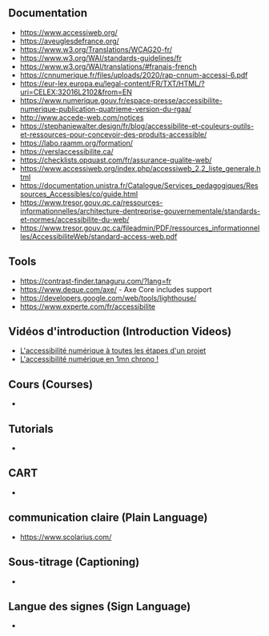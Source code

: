 ## Documentation
* https://www.accessiweb.org/
* https://aveuglesdefrance.org/
* https://www.w3.org/Translations/WCAG20-fr/
* https://www.w3.org/WAI/standards-guidelines/fr
* https://www.w3.org/WAI/translations/#franais-french
* https://cnnumerique.fr/files/uploads/2020/rap-cnnum-accessi-6.pdf
* https://eur-lex.europa.eu/legal-content/FR/TXT/HTML/?uri=CELEX:32016L2102&from=EN
* https://www.numerique.gouv.fr/espace-presse/accessibilite-numerique-publication-quatrieme-version-du-rgaa/
* http://www.accede-web.com/notices
* https://stephaniewalter.design/fr/blog/accessibilite-et-couleurs-outils-et-ressources-pour-concevoir-des-produits-accessible/
* https://labo.raamm.org/formation/
* https://verslaccessibilite.ca/
* https://checklists.opquast.com/fr/assurance-qualite-web/
* https://www.accessiweb.org/index.php/accessiweb_2.2_liste_generale.html
* https://documentation.unistra.fr/Catalogue/Services_pedagogiques/Ressources_Accessibles/co/guide.html
* https://www.tresor.gouv.qc.ca/ressources-informationnelles/architecture-dentreprise-gouvernementale/standards-et-normes/accessibilite-du-web/
* https://www.tresor.gouv.qc.ca/fileadmin/PDF/ressources_informationnelles/AccessibiliteWeb/standard-access-web.pdf

## Tools
* https://contrast-finder.tanaguru.com/?lang=fr
* https://www.deque.com/axe/ - Axe Core includes support
* https://developers.google.com/web/tools/lighthouse/
* https://www.experte.com/fr/accessibilite

## Vidéos d'introduction (Introduction Videos)
* [L'accessibilité numérique à toutes les étapes d'un projet](https://www.youtube.com/watch?v=y525BrxyvhA)
* [L'accessibilité numérique en 1mn chrono !](https://www.youtube.com/watch?v=R14fuOYgJSY)

## Cours (Courses)
*

## Tutorials
*

## CART
*

## communication claire (Plain Language)
* https://www.scolarius.com/

## Sous-titrage (Captioning)
*

## Langue des signes (Sign Language)
*
